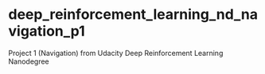 # deep_reinforcement_learning_nd_navigation_p1
Project 1 (Navigation) from Udacity Deep Reinforcement Learning Nanodegree
